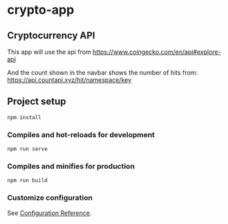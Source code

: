# crypto-app

## Cryptocurrency API
This app will use the api from 
https://www.coingecko.com/en/api#explore-api

And the count shown in the navbar shows the number of hits from:
https://api.countapi.xyz/hit/namespace/key

## Project setup
```
npm install
```

### Compiles and hot-reloads for development
```
npm run serve
```

### Compiles and minifies for production
```
npm run build
```

### Customize configuration
See [Configuration Reference](https://cli.vuejs.org/config/).
